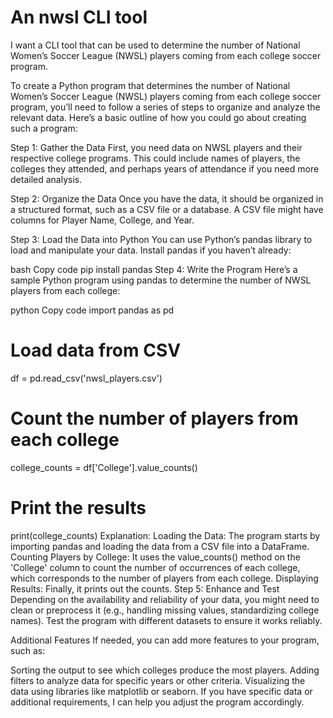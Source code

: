 # An nwsl CLI tool

I want a CLI tool that can be used to determine the number of National Women’s Soccer League (NWSL) players coming from each college soccer program.

To create a Python program that determines the number of National Women’s Soccer League (NWSL) players coming from each college soccer program, you’ll need to follow a series of steps to organize and analyze the relevant data. Here’s a basic outline of how you could go about creating such a program:

Step 1: Gather the Data
First, you need data on NWSL players and their respective college programs. This could include names of players, the colleges they attended, and perhaps years of attendance if you need more detailed analysis.

Step 2: Organize the Data
Once you have the data, it should be organized in a structured format, such as a CSV file or a database. A CSV file might have columns for Player Name, College, and Year.

Step 3: Load the Data into Python
You can use Python’s pandas library to load and manipulate your data. Install pandas if you haven’t already:

bash
Copy code
pip install pandas
Step 4: Write the Program
Here’s a sample Python program using pandas to determine the number of NWSL players from each college:

python
Copy code
import pandas as pd

# Load data from CSV
df = pd.read_csv('nwsl_players.csv')

# Count the number of players from each college
college_counts = df['College'].value_counts()

# Print the results
print(college_counts)
Explanation:
Loading the Data: The program starts by importing pandas and loading the data from a CSV file into a DataFrame.
Counting Players by College: It uses the value_counts() method on the 'College' column to count the number of occurrences of each college, which corresponds to the number of players from each college.
Displaying Results: Finally, it prints out the counts.
Step 5: Enhance and Test
Depending on the availability and reliability of your data, you might need to clean or preprocess it (e.g., handling missing values, standardizing college names). Test the program with different datasets to ensure it works reliably.

Additional Features
If needed, you can add more features to your program, such as:

Sorting the output to see which colleges produce the most players.
Adding filters to analyze data for specific years or other criteria.
Visualizing the data using libraries like matplotlib or seaborn.
If you have specific data or additional requirements, I can help you adjust the program accordingly.